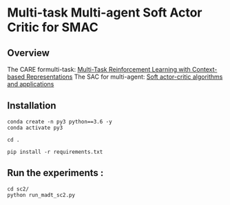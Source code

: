 # Multi-task Multi-agent Soft Actor Critic for SMAC

## Overview

The CARE formulti-task: [Multi-Task Reinforcement Learning with Context-based Representations](https://arxiv.org/pdf/2102.06177.pdf)
The SAC for multi-agent: [Soft actor-critic algorithms and applications](https://arxiv.org/pdf/1812.05905.pdf)


## Installation

```shell
conda create -n py3 python==3.6 -y
conda activate py3

cd .

pip install -r requirements.txt
```

## Run the experiments :

```shell
cd sc2/
python run_madt_sc2.py
```